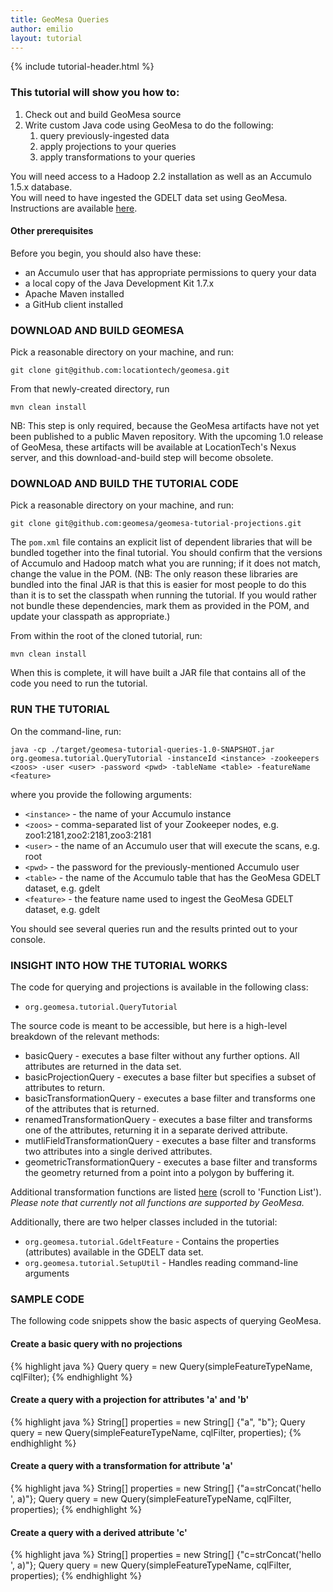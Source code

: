 ```yaml
---
title: GeoMesa Queries
author: emilio
layout: tutorial
---
```


{% include tutorial-header.html %}

### This tutorial will show you how to:

1. Check out and build GeoMesa source
2. Write custom Java code using GeoMesa to do the following:
    1.  query previously-ingested data
    2.  apply projections to your queries
    3.  apply transformations to your queries

<div class="callout callout-warning">
    <span class="glyphicon glyphicon-exclamation-sign"></span>
    You will need access to a Hadoop 2.2 installation as well as an Accumulo 1.5.x database.
</div>

<div class="callout callout-warning">
    <span class="glyphicon glyphicon-exclamation-sign"></span>
    You will need to have ingested the GDELT data set using GeoMesa. Instructions are available <a href="/2014/04/17/geomesa-gdelt-analysis/">here</a>.
</div>

#### Other prerequisites

Before you begin, you should also have these:

* an Accumulo user that has appropriate permissions to query your data
* a local copy of the Java Development Kit 1.7.x
* Apache Maven installed
* a GitHub client installed

### DOWNLOAD AND BUILD GEOMESA

Pick a reasonable directory on your machine, and run:

```
git clone git@github.com:locationtech/geomesa.git
```

From that newly-created directory, run

```
mvn clean install
```

NB: This step is only required, because the GeoMesa artifacts have not yet been published to a public Maven repository. With the upcoming 1.0 release of GeoMesa, these artifacts will be available at LocationTech's Nexus server, and this download-and-build step will become obsolete.

### DOWNLOAD AND BUILD THE TUTORIAL CODE

Pick a reasonable directory on your machine, and run:

```
git clone git@github.com:geomesa/geomesa-tutorial-projections.git
```

The ```pom.xml``` file contains an explicit list of dependent libraries that will be bundled together into the final tutorial. You should confirm that the versions of Accumulo and Hadoop match what you are running; if it does not match, change the value in the POM. (NB: The only reason these libraries are bundled into the final JAR is that this is easier for most people to do this than it is to set the classpath when running the tutorial. If you would rather not bundle these dependencies, mark them as provided in the POM, and update your classpath as appropriate.)

From within the root of the cloned tutorial, run:

```
mvn clean install
```

When this is complete, it will have built a JAR file that contains all of the code you need to run the tutorial.

### RUN THE TUTORIAL

On the command-line, run:

```
java -cp ./target/geomesa-tutorial-queries-1.0-SNAPSHOT.jar org.geomesa.tutorial.QueryTutorial -instanceId <instance> -zookeepers <zoos> -user <user> -password <pwd> -tableName <table> -featureName <feature>
```

where you provide the following arguments:

* ```<instance>``` - the name of your Accumulo instance
* ```<zoos>``` - comma-separated list of your Zookeeper nodes, e.g. zoo1:2181,zoo2:2181,zoo3:2181
* ```<user>``` - the name of an Accumulo user that will execute the scans, e.g. root
* ```<pwd>``` - the password for the previously-mentioned Accumulo user
* ```<table>``` - the name of the Accumulo table that has the GeoMesa GDELT dataset, e.g. gdelt
* ```<feature>``` - the feature name used to ingest the GeoMesa GDELT dataset, e.g. gdelt

You should see several queries run and the results printed out to your console.

### INSIGHT INTO HOW THE TUTORIAL WORKS

The code for querying and projections is available in the following class:

* ```org.geomesa.tutorial.QueryTutorial```

The source code is meant to be accessible, but here is a high-level breakdown of the relevant methods:

* basicQuery - executes a base filter without any further options. All attributes are returned in the data set.
* basicProjectionQuery - executes a base filter but specifies a subset of attributes to return.
* basicTransformationQuery - executes a base filter and transforms one of the attributes that is returned.
* renamedTransformationQuery - executes a base filter and transforms one of the attributes, returning it in a separate derived attribute.
* mutliFieldTransformationQuery - executes a base filter and transforms two attributes into a single derived attributes.
* geometricTransformationQuery - executes a base filter and transforms the geometry returned from a point into a polygon by buffering it. 

Additional transformation functions are listed [here](http://docs.geotools.org/latest/userguide/library/main/filter.html) (scroll to 'Function List').
*Please note that currently not all functions are supported by GeoMesa.*

Additionally, there are two helper classes included in the tutorial:

* ```org.geomesa.tutorial.GdeltFeature``` - Contains the properties (attributes) available in the GDELT data set.
* ```org.geomesa.tutorial.SetupUtil``` - Handles reading command-line arguments

### SAMPLE CODE

The following code snippets show the basic aspects of querying GeoMesa.

#### Create a basic query with no projections

{% highlight java %}
Query query = new Query(simpleFeatureTypeName, cqlFilter);
{% endhighlight %}

#### Create a query with a projection for attributes 'a' and 'b'

{% highlight java %}
String[] properties = new String[] {"a", "b"};
Query query = new Query(simpleFeatureTypeName, cqlFilter, properties);
{% endhighlight %}

#### Create a query with a transformation for attribute 'a'

{% highlight java %}
String[] properties = new String[] {"a=strConcat('hello ', a)"};
Query query = new Query(simpleFeatureTypeName, cqlFilter, properties);
{% endhighlight %}

#### Create a query with a derived attribute 'c'

{% highlight java %}
String[] properties = new String[] {"c=strConcat('hello ', a)"};
Query query = new Query(simpleFeatureTypeName, cqlFilter, properties);
{% endhighlight %}


